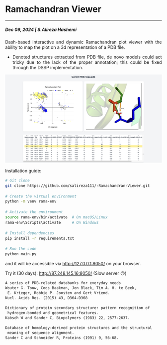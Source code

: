 # Ramachandran Viewer
---
##### Dec 09, 2024 | S.Alireza Hashemi



<div style="text-align: justify"> 
Dash-based interactive and dynamic Ramachandran plot viewer with the ability to map the plot on a 3d representation of a PDB file.

* Denoted structures extracted from PDB file, de novo models could act tricky due to the lack of the proper annotation; this could be fixed through the DSSP implementation.
</div>

![Ramachandran](./screenshot.png)

 
Installation guide:

```bash
# Git clone
git clone https://github.com/salireza111/-Ramachandran-Viewer.git

# Create the virtual environment
python -m venv rama-env

# Activate the environment
source rama-env/bin/activate  # On macOS/Linux
rama-env\Scripts\activate     # On Windows

# Install dependencies
pip install -r requirements.txt

# Run the code
python main.py
```

and it will be accessible via http://127.0.0.1:8050/ on your browser.



Try it (30 days): http://87.248.145.16:8050/
(Slow server 🙃)

```
A series of PDB-related databanks for everyday needs
Wouter G. Touw, Coos Baakman, Jon Black, Tim A. H. te Beek,
 E. Krieger, Robbie P. Joosten and Gert Vriend.
Nucl. Acids Res. (2015) 43, D364-D368

Dictionary of protein secondary structure: pattern recognition of
 hydrogen-bonded and geometrical features.
Kabsch W and Sander C, Biopolymers (1983) 22, 2577-2637.

Database of homology-derived protein structures and the structural
 meaning of sequence alignment.
Sander C and Schneider R, Proteins (1991) 9, 56-68.
```
